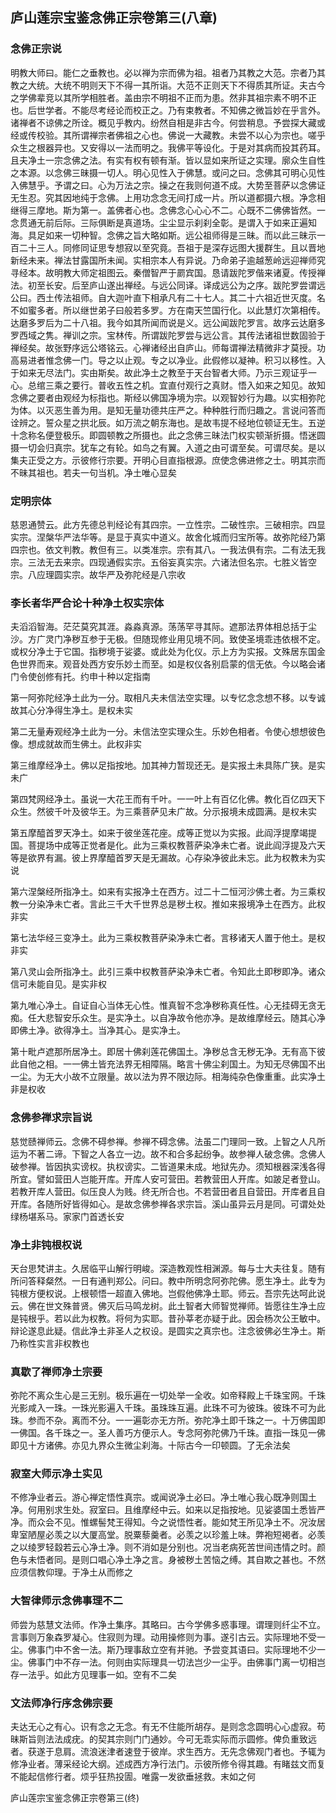 ## 庐山莲宗宝鉴念佛正宗卷第三(八章)

### 念佛正宗说

明教大师曰。能仁之垂教也。必以禅为宗而佛为祖。祖者乃其教之大范。宗者乃其教之大统。大统不明则天下不得一其所诣。大范不正则天下不得质其所证。夫古今之学佛辈竞以其所学相胜者。盖由宗不明祖不正而为患。然非其祖宗素不明不正也。后世学者。不能尽考经论而校正之。乃有束教者。不知佛之微旨妙在乎言外。诸禅者不谅佛之所诠。概见乎教内。纷然自相是非古今。何尝稍息。予尝探大藏或经或传校验。其所谓禅宗者佛祖之心也。佛说一大藏教。未尝不以心为宗也。嗟乎众生之根器异也。又安得以一法而明之。我佛平等设化。于是对其病而投其药耳。且夫净土一宗念佛之法。有实有权有顿有渐。皆以显如来所证之实理。廓众生自性之本源。以念佛三昧摄一切人。明心见性入于佛慧。或问之曰。念佛其可明心见性入佛慧乎。予谓之曰。心为万法之宗。操之在我则何道不成。大势至菩萨以念佛证无生忍。究其因地纯于念佛。上用功念念无间打成一片。所以道都摄六根。净念相继得三摩地。斯为第一。盖佛者心也。念佛念心心心不二。心既不二佛佛皆然。一念贯通无前后际。三际俱断是真道场。尘尘显示刹刹全彰。是谓入于如来正遍知海。具足如来一切种智。念佛之旨大略如斯。远公祖师得是三昧。而以此三昧示一百二十三人。同修同证思专想寂以至究竟。吾祖于是深存远图大援群生。且以晋地新经未来。禅法甘露国所未闻。实相宗本人有异说。乃命弟子逾越葱岭远迎禅师究寻经本。故明教大师定祖图云。秦僧智严于罽宾国。恳请跋陀罗偕来诸夏。传授禅法。初至长安。后至庐山遂出禅经。与远公同译。译成远公为之序。跋陀罗尝谓远公曰。西土传法祖师。自大迦叶直下相承凡有二十七人。其二十六祖近世灭度。名不如蜜多者。所以继世弟子曰般若多罗。方在南天竺国行化。以此慧灯次第相传。达磨多罗后为二十八祖。我今如其所闻而说是义。远公闻跋陀罗言。故序云达磨多罗西域之隽。禅训之宗。宝林传。所谓跋陀罗尝与远公言。其传法诸祖世数固验于禅经矣。故张野序远公塔铭云。心禅诸经出自庐山。师每谓禅法精微非才莫授。功高易进者惟念佛一门。导之以止观。专之以净业。此假修以凝神。积习以移性。入于如来无尽法门。实由斯矣。故此净土之教至于天台智者大师。乃示三观证乎一心。总绾三乘之要行。普收五性之机。宜直付观行之真财。悟入如来之知见。故知念佛之要者由观经为标指也。斯经以佛国净境为宗。以观智妙行为趣。以实相弥陀为体。以灭恶生善为用。是知无量功德共庄严之。种种胜行而归趣之。言说问答而诠辨之。誓众星之拱北辰。如万流之朝东海也。是故韦提不经地位顿证无生。五逆十念称名便登极乐。即圆顿教之所摄也。此之念佛三昧法门权实顿渐折摄。悟迷圆摄一切会归真宗。犹车之有轮。如鸟之有翼。入道之由可谓至矣。可谓尽矣。是以集夫正受之方。示彼修行宗要。开明心目直指根源。庶使念佛进修之士。明其宗而不昧其祖也。若夫一句当机。净土唯心显矣

### 定明宗体

慈恩通赞云。此方先德总判经论有其四宗。一立性宗。二破性宗。三破相宗。四显实宗。涅槃华严法华等。是显于真实中道义。故舍化城而归宝所等。故弥陀经乃第四宗也。依文判教。教但有三。以类准宗。宗有其八。一我法俱有宗。二有法无我宗。三法无去来宗。四现通假实宗。五俗妄真实宗。六诸法但名宗。七胜义皆空宗。八应理圆实宗。故华严及弥陀经是八宗收

### 李长者华严合论十种净土权实宗体

夫滔滔智海。茫茫莫究其涯。淼淼真源。荡荡罕寻其际。遮那法界体相总括于尘沙。方广灵门净秽互参于无极。但随现修业用见境不同。致使圣境乖违依根不定。或权分净土于它国。指秽境于娑婆。或此处为化仪。示上方为实报。文殊居东国金色世界而来。观音处西方安乐妙土而至。如是权仪各别启蒙的信无依。今以略会诸门令使创修有托。约申十种以定指南

第一阿弥陀经净土此为一分。取相凡夫未信法空实理。以专忆念念想不移。以专诚故其心分净得生净土。是权未实

第二无量寿观经净土此为一分。未信法空实理众生。乐妙色相者。令使心想想彼色像。想成就故而生佛土。此权非实

第三维摩经净土。佛以足指按地。加其神力暂现还无。是实报土未具陈广狭。是实未广

第四梵网经净土。虽说一大花王而有千叶。一一叶上有百亿化佛。教化百亿四天下众生。然彼千叶及彼华王。为三乘菩萨见未广故。分示报境未成圆满。是权未实

第五摩醯首罗天净土。如来于彼坐莲花座。成等正觉以为实报。此阎浮提摩竭提国。菩提场中成等正觉者是化。此为三乘权教菩萨染净未亡者。说此阎浮提及六天等是欲界有漏。彼上界摩醯首罗天是无漏故。心存染净彼此未忘。此为权教未为实说

第六涅槃经所指净土。如来有实报净土在西方。过二十二恒河沙佛土者。为三乘权教一分染净未亡者。言此三千大千世界总是秽土权。推如来报境净土在西方。此权非实

第七法华经三变净土。此为三乘权教菩萨染净未亡者。言移诸天人置于他土。是权非实

第八灵山会所指净土。此引三乘中权教菩萨染净未亡者。令知此土即秽即净。诸众信可未能自见。是实非权

第九唯心净土。自证自心当体无心性。惟真智不念净秽称真任性。心无挂碍无贪无痴。任大悲智安乐众生。是实净土。以自净故令他亦净。是故维摩经云。随其心净即佛土净。欲得净土。当净其心。是实净土。

第十毗卢遮那所居净土。即居十佛刹莲花佛国土。净秽总含无秽无净。无有高下彼此自他之相。一一佛土皆充法界无相障隔。略言十佛尘刹国土。为知无尽佛国不出一尘。为无大小故不立限量。故以法为界不限边际。相海纯杂色像重重。此实净土非是权收

### 念佛参禅求宗旨说

慈觉赜禅师云。念佛不碍参禅。参禅不碍念佛。法虽二门理同一致。上智之人凡所运为不著二谛。下智之人各立一边。故不和合多起纷争。故参禅人破念佛。念佛人破参禅。皆因执实谤权。执权谤实。二皆道果未成。地狱先办。须知根器深浅各得所宜。譬如营田人岂能开库。开库人安可营田。若教营田人开库。如跛足者登山。若教开库人营田。似压良人为贱。终无所合也。不若营田者且自营田。开库者且自开库。各随所好皆得如心。是故念佛参禅各求宗旨。溪山虽异云月是同。可谓处处绿杨堪系马。家家门首透长安

### 净土非钝根权说

天台思梵讲主。久居临平山解行明峻。深造教观性相渊源。每与士大夫往复。随有所问答释粲然。一日有通判郑公。问曰。教中所明念阿弥陀佛。愿生净土。此专为钝根方便权说。上根顿悟一超直入佛地。岂假他佛净土耶。师云。吾宗先达呵此说云。佛在世文殊普贤。佛灭后马鸣龙树。此土智者大师智觉禅师。皆愿往生净土应是钝根乎。若以此为权教。将何为实耶。昔孙莘老亦疑于此。因会杨次公王敏中。辩论遂息此疑。信此净土非圣人之权设。是圆实之真宗也。注念彼佛必生净土。斯乃称性实言非权教也

### 真歇了禅师净土宗要

弥陀不离众生心是三无别。极乐遍在一切处举一全收。如帝释殿上千珠宝网。千珠光影咸入一珠。一珠光影遍入千珠。虽珠珠互遍。此珠不可为彼珠。彼珠不可为此珠。参而不杂。离而不分。一一遍彰亦无方所。弥陀净土即千珠之一。十万佛国即一佛国。各千珠之一。圣人善巧方便示人。专念阿弥陀佛乃千珠。直指一珠见一佛即见十方诸佛。亦见九界众生微尘刹海。十际古今一印顿圆。了无余法矣

### 寂室大师示净土实见

不修净业者云。游心禅定悟性真宗。或闻说净土必曰。净土唯心我心既净则国土净。何用别求生处。寂室曰。且维摩经中云。如来以足指按地。见娑婆国土悉皆严净。而众会不见。惟螺髻梵王得知。今之说悟性者。能如梵王所见净土不。况汝居卑室陋屋必羡之以大厦高堂。脱粟藜羹者。必羡之以珍羞上味。弊袍短褐者。必羡之以绫罗轻縠若云心净土净。则不消如是分别也。况当老病死苦世间违情之时。颜色与未悟者同。是则口唱心净土净之言。身被秽土苦恼之缚。其自欺之甚也。不然应须信教仰理。于净土从而修之

### 大智律师示念佛事理不二

师尝为慈慧文法师。作净土集序。其略曰。古今学佛多惑事理。谓理则纤尘不立。言事则万象森罗凝心。住寂则为理。动用操修则为事。遂引古云。实际理地不受一尘。佛事门中不舍一法。斯乃理事敌立空有并驰。予尝变其语曰。实际理地不少一尘。佛事门中不存一法。何则由实际理具一切法岂少一尘乎。由佛事门离一切相岂存一法乎。如此方见理事一如。空有不二矣

### 文法师净行序念佛宗要

夫达无心之有心。识有念之无念。有无不住能所胡存。是则念念圆明心心虚寂。苟昧斯旨则法法成疣。的契其宗则门门通妙。今可无乖实际而示圆修。俾负重致远者。获遂于息肩。流浪迷津者速登于彼岸。求生西方。无先念佛观门者也。予辄为修净业者。薄采经论大纲。述成西方净行法门。示彼所修令得其趣。有睹兹文而复不能起信修行者。烦乎狂热投圊。唯露一发欲垂拯救。末如之何

庐山莲宗宝鉴念佛正宗卷第三(终)
